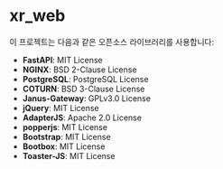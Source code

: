 # xr_web

이 프로젝트는 다음과 같은 오픈소스 라이브러리를 사용합니다:

- **FastAPI**: MIT License
- **NGINX**: BSD 2-Clause License
- **PostgreSQL**: PostgreSQL License
- **COTURN**: BSD 3-Clause License
- **Janus-Gateway**: GPLv3.0 License
- **jQuery**: MIT License
- **AdapterJS**: Apache 2.0 License
- **popperjs**: MIT License
- **Bootstrap**: MIT License
- **Bootbox**: MIT License
- **Toaster-JS**: MIT License